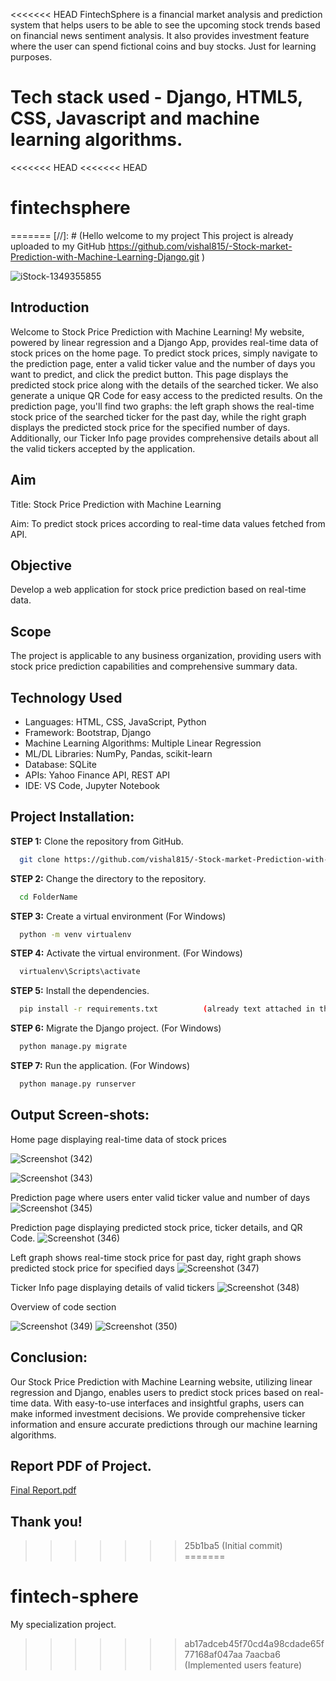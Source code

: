 <<<<<<< HEAD
FintechSphere is a financial market analysis and prediction system that helps users to be able to see the upcoming stock trends based on financial news sentiment analysis. It also provides investment feature where the user can spend fictional coins and buy stocks. Just for learning purposes.

Tech stack used - Django, HTML5, CSS, Javascript and machine learning algorithms.
=======
<<<<<<< HEAD
<<<<<<< HEAD
# fintechsphere
=======
[//]: # (Hello welcome to my project 
  This project is already uploaded to my GitHub https://github.com/vishal815/-Stock-market-Prediction-with-Machine-Learning-Django.git
)


![iStock-1349355855](https://github.com/vishal815/-Stock-market-Prediction-with-Machine-Learning-Django/assets/83393190/c8d3869e-363c-4b95-bf4c-2462f8172519)


## Introduction
<p>
  Welcome to Stock Price Prediction with Machine Learning! My website, powered by linear regression and a Django App, provides real-time data of stock prices on the home page. To predict stock prices, simply navigate to the prediction page, enter a valid ticker value and the number of days you want to predict, and click the predict button. This page displays the predicted stock price along with the details of the searched ticker. We also generate a unique QR Code for easy access to the predicted results. On the prediction page, you'll find two graphs: the left graph shows the real-time stock price of the searched ticker for the past day, while the right graph displays the predicted stock price for the specified number of days. Additionally, our Ticker Info page provides comprehensive details about all the valid tickers accepted by the application.
</p>

## Aim
<p>
   Title: Stock Price Prediction with Machine Learning
</p>
<p> 
Aim: To predict stock prices according to real-time data values fetched from API.
</p>

## Objective
<p>
  Develop a web application for stock price prediction based on real-time data.
  
</p>

## Scope
<p>
  The project is applicable to any business organization, providing users with stock price prediction capabilities and comprehensive summary data.
</p>

## Technology Used

- Languages: HTML, CSS, JavaScript, Python
- Framework: Bootstrap, Django
- Machine Learning Algorithms: Multiple Linear Regression
- ML/DL Libraries: NumPy, Pandas, scikit-learn
- Database: SQLite
- APIs: Yahoo Finance API, REST API
- IDE: VS Code, Jupyter Notebook




## Project Installation:
**STEP 1:** Clone the repository from GitHub.
```bash
  git clone https://github.com/vishal815/-Stock-market-Prediction-with-Machine-Learning-Django.git
```

**STEP 2:** Change the directory to the repository.
```bash
  cd FolderName
```

**STEP 3:** Create a virtual environment
(For Windows)
```bash
  python -m venv virtualenv
```

**STEP 4:** Activate the virtual environment.
(For Windows)
```bash
  virtualenv\Scripts\activate
```

**STEP 5:** Install the dependencies.
```bash
  pip install -r requirements.txt          (already text attached in the project)
```

**STEP 6:** Migrate the Django project.
(For Windows)
```bash
  python manage.py migrate
```

**STEP 7:** Run the application.
(For Windows)
```bash
  python manage.py runserver
```


## Output Screen-shots:
Home page displaying real-time data of stock prices

![Screenshot (342)](https://github.com/vishal815/-Stock-market-Prediction-with-Machine-Learning-Django/assets/83393190/754e23b7-1d8b-47df-92c2-50d8abdb0f5b)

![Screenshot (343)](https://github.com/vishal815/-Stock-market-Prediction-with-Machine-Learning-Django/assets/83393190/a76afff4-c812-4db1-8e1d-64097a1cd178)


Prediction page where users enter valid ticker value and number of days
![Screenshot (345)](https://github.com/vishal815/-Stock-market-Prediction-with-Machine-Learning-Django/assets/83393190/b1c4e87c-9d94-4da9-986f-e471f7129d4f)

Prediction page displaying predicted stock price, ticker details, and QR Code.
![Screenshot (346)](https://github.com/vishal815/-Stock-market-Prediction-with-Machine-Learning-Django/assets/83393190/6814ac70-6079-4d8b-aef8-3c2959a82a1d)


 Left graph shows real-time stock price for past day, right graph shows predicted stock price for specified days
 ![Screenshot (347)](https://github.com/vishal815/-Stock-market-Prediction-with-Machine-Learning-Django/assets/83393190/bdfb6e97-7fca-45e5-afc0-42c861305f9a)


Ticker Info page displaying details of valid tickers
![Screenshot (348)](https://github.com/vishal815/-Stock-market-Prediction-with-Machine-Learning-Django/assets/83393190/faa1429f-81a3-4988-8638-c3b5d28bca9c)

Overview of code section

![Screenshot (349)](https://github.com/vishal815/-Stock-market-Prediction-with-Machine-Learning-Django/assets/83393190/e490bab6-e758-4cef-a09c-4c2eb99a773a)
![Screenshot (350)](https://github.com/vishal815/-Stock-market-Prediction-with-Machine-Learning-Django/assets/83393190/a45cf9c2-6a48-4e02-aab1-d04ff53ac5d2)

## Conclusion:
Our Stock Price Prediction with Machine Learning website, utilizing linear regression and Django, enables users to predict stock prices based on real-time data.
With easy-to-use interfaces and insightful graphs, users can make informed investment decisions.
We provide comprehensive ticker information and ensure accurate predictions through our machine learning algorithms.

## Report PDF  of Project.
[Final Report.pdf](https://github.com/vishal815/-Stock-market-Prediction-with-Machine-Learning-Django/files/11960207/Final.Report.KUKBIT.pdf)



## Thank you!

>>>>>>> 25b1ba5 (Initial commit)
=======
# fintech-sphere
My specialization project.
>>>>>>> ab17adceb45f70cd4a98cdade65f77168af047aa
>>>>>>> 7aacba6 (Implemented users feature)
